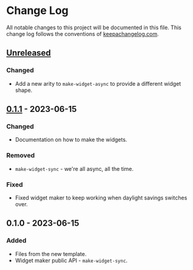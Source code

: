 # Change Log
All notable changes to this project will be documented in this file. This change log follows the conventions of [keepachangelog.com](http://keepachangelog.com/).

## [Unreleased]
### Changed
- Add a new arity to `make-widget-async` to provide a different widget shape.

## [0.1.1] - 2023-06-15
### Changed
- Documentation on how to make the widgets.

### Removed
- `make-widget-sync` - we're all async, all the time.

### Fixed
- Fixed widget maker to keep working when daylight savings switches over.

## 0.1.0 - 2023-06-15
### Added
- Files from the new template.
- Widget maker public API - `make-widget-sync`.

[Unreleased]: https://sourcehost.site/your-name/youtube-video-search/compare/0.1.1...HEAD
[0.1.1]: https://sourcehost.site/your-name/youtube-video-search/compare/0.1.0...0.1.1
